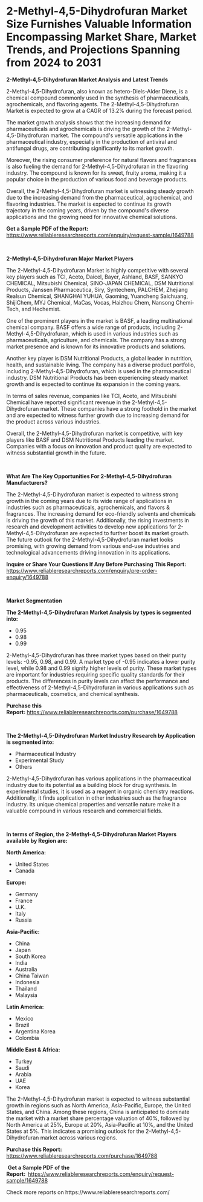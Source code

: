 <p><h1>2-Methyl-4,5-Dihydrofuran Market Size Furnishes Valuable Information Encompassing Market Share, Market Trends, and Projections Spanning from 2024 to 2031</h1></p><p><strong>2-Methyl-4,5-Dihydrofuran Market Analysis and Latest Trends</strong></p>
<p><p>2-Methyl-4,5-Dihydrofuran, also known as hetero-Diels-Alder Diene, is a chemical compound commonly used in the synthesis of pharmaceuticals, agrochemicals, and flavoring agents. The 2-Methyl-4,5-Dihydrofuran Market is expected to grow at a CAGR of 13.2% during the forecast period. </p><p>The market growth analysis shows that the increasing demand for pharmaceuticals and agrochemicals is driving the growth of the 2-Methyl-4,5-Dihydrofuran market. The compound's versatile applications in the pharmaceutical industry, especially in the production of antiviral and antifungal drugs, are contributing significantly to its market growth.</p><p>Moreover, the rising consumer preference for natural flavors and fragrances is also fueling the demand for 2-Methyl-4,5-Dihydrofuran in the flavoring industry. The compound is known for its sweet, fruity aroma, making it a popular choice in the production of various food and beverage products.</p><p>Overall, the 2-Methyl-4,5-Dihydrofuran market is witnessing steady growth due to the increasing demand from the pharmaceutical, agrochemical, and flavoring industries. The market is expected to continue its growth trajectory in the coming years, driven by the compound's diverse applications and the growing need for innovative chemical solutions.</p></p>
<p><strong>Get a Sample PDF of the Report:&nbsp;</strong> <a href="https://www.reliableresearchreports.com/enquiry/request-sample/1649788">https://www.reliableresearchreports.com/enquiry/request-sample/1649788</a></p>
<p>&nbsp;</p>
<p><strong>2-Methyl-4,5-Dihydrofuran Major Market Players</strong></p>
<p><p>The 2-Methyl-4,5-Dihydrofuran Market is highly competitive with several key players such as TCI, Aceto, Daicel, Bayer, Ashland, BASF, SANKYO CHEMICAL, Mitsubishi Chemical, SINO-JAPAN CHEMICAL, DSM Nutritional Products, Janssen Pharmaceutica, Siry, Syntechem, PALCHEM, Zhejiang Realsun Chemical, SHANGHAI YUHUA, Gaoming, Yuancheng Saichuang, ShijiChem, MYJ Chemical, MaCas, Vocas, Haizhou Chem, Nansong Chemi-Tech, and Hechemist.</p><p>One of the prominent players in the market is BASF, a leading multinational chemical company. BASF offers a wide range of products, including 2-Methyl-4,5-Dihydrofuran, which is used in various industries such as pharmaceuticals, agriculture, and chemicals. The company has a strong market presence and is known for its innovative products and solutions.</p><p>Another key player is DSM Nutritional Products, a global leader in nutrition, health, and sustainable living. The company has a diverse product portfolio, including 2-Methyl-4,5-Dihydrofuran, which is used in the pharmaceutical industry. DSM Nutritional Products has been experiencing steady market growth and is expected to continue its expansion in the coming years.</p><p>In terms of sales revenue, companies like TCI, Aceto, and Mitsubishi Chemical have reported significant revenue in the 2-Methyl-4,5-Dihydrofuran market. These companies have a strong foothold in the market and are expected to witness further growth due to increasing demand for the product across various industries.</p><p>Overall, the 2-Methyl-4,5-Dihydrofuran market is competitive, with key players like BASF and DSM Nutritional Products leading the market. Companies with a focus on innovation and product quality are expected to witness substantial growth in the future.</p></p>
<p>&nbsp;</p>
<p><strong>What Are The Key Opportunities For 2-Methyl-4,5-Dihydrofuran Manufacturers?</strong></p>
<p><p>The 2-Methyl-4,5-Dihydrofuran market is expected to witness strong growth in the coming years due to its wide range of applications in industries such as pharmaceuticals, agrochemicals, and flavors & fragrances. The increasing demand for eco-friendly solvents and chemicals is driving the growth of this market. Additionally, the rising investments in research and development activities to develop new applications for 2-Methyl-4,5-Dihydrofuran are expected to further boost its market growth. The future outlook for the 2-Methyl-4,5-Dihydrofuran market looks promising, with growing demand from various end-use industries and technological advancements driving innovation in its applications.</p></p>
<p><strong>Inquire or Share Your Questions If Any Before Purchasing This Report:</strong> <a href="https://www.reliableresearchreports.com/enquiry/pre-order-enquiry/1649788">https://www.reliableresearchreports.com/enquiry/pre-order-enquiry/1649788</a></p>
<p>&nbsp;</p>
<p><strong>Market Segmentation</strong></p>
<p><strong>The 2-Methyl-4,5-Dihydrofuran Market Analysis by types is segmented into:</strong></p>
<p><ul><li>0.95</li><li>0.98</li><li>0.99</li></ul></p>
<p><p>2-Methyl-4,5-Dihydrofuran has three market types based on their purity levels: -0.95, 0.98, and 0.99. A market type of -0.95 indicates a lower purity level, while 0.98 and 0.99 signify higher levels of purity. These market types are important for industries requiring specific quality standards for their products. The differences in purity levels can affect the performance and effectiveness of 2-Methyl-4,5-Dihydrofuran in various applications such as pharmaceuticals, cosmetics, and chemical synthesis.</p></p>
<p><strong>Purchase this Report:&nbsp;</strong><a href="https://www.reliableresearchreports.com/purchase/1649788">https://www.reliableresearchreports.com/purchase/1649788</a></p>
<p>&nbsp;</p>
<p><strong>The 2-Methyl-4,5-Dihydrofuran Market Industry Research by Application is segmented into:</strong></p>
<p><ul><li>Pharmaceutical Industry</li><li>Experimental Study</li><li>Others</li></ul></p>
<p><p>2-Methyl-4,5-Dihydrofuran has various applications in the pharmaceutical industry due to its potential as a building block for drug synthesis. In experimental studies, it is used as a reagent in organic chemistry reactions. Additionally, it finds application in other industries such as the fragrance industry. Its unique chemical properties and versatile nature make it a valuable compound in various research and commercial fields.</p></p>
<p>&nbsp;</p>
<p><strong>In terms of Region, the 2-Methyl-4,5-Dihydrofuran Market Players available by Region are:</strong></p>
<p>
    <p> <strong> North America: </strong>
        <ul>
            <li>United States</li>
            <li>Canada</li>
        </ul>
        </p> 
    <p> <strong> Europe: </strong>
        <ul>
            <li>Germany</li>
            <li>France</li>
            <li>U.K.</li>
            <li>Italy</li>
            <li>Russia</li>
        </ul>
        </p> 
    <p> <strong> Asia-Pacific: </strong>
        <ul>
            <li>China</li>
            <li>Japan</li>
            <li>South Korea</li>
            <li>India</li>
            <li>Australia</li>
            <li>China Taiwan</li>
            <li>Indonesia</li>
            <li>Thailand</li>
            <li>Malaysia</li>
        </ul>
        </p> 
    <p> <strong> Latin America: </strong>
        <ul>
            <li>Mexico</li>
            <li>Brazil</li>
            <li>Argentina Korea</li>
            <li>Colombia</li>
        </ul>
        </p> 
    <p> <strong> Middle East & Africa: </strong>
        <ul>
            <li>Turkey</li>
            <li>Saudi</li>
            <li>Arabia</li>
            <li>UAE</li>
            <li>Korea</li>
        </ul>
    </p>
    </p>
<p><p>The 2-Methyl-4,5-Dihydrofuran market is expected to witness substantial growth in regions such as North America, Asia-Pacific, Europe, the United States, and China. Among these regions, China is anticipated to dominate the market with a market share percentage valuation of 40%, followed by North America at 25%, Europe at 20%, Asia-Pacific at 10%, and the United States at 5%. This indicates a promising outlook for the 2-Methyl-4,5-Dihydrofuran market across various regions.</p></p>
<p><strong>Purchase this Report: </strong><a href="https://www.reliableresearchreports.com/purchase/1649788">https://www.reliableresearchreports.com/purchase/1649788</a></p>
<p>&nbsp;<strong>Get a Sample PDF of the Report:&nbsp;&nbsp;</strong><a href="https://www.reliableresearchreports.com/enquiry/request-sample/1649788">https://www.reliableresearchreports.com/enquiry/request-sample/1649788</a></p>
<p><strong></strong></p>
<p>Check more reports on https://www.reliableresearchreports.com/</p>
